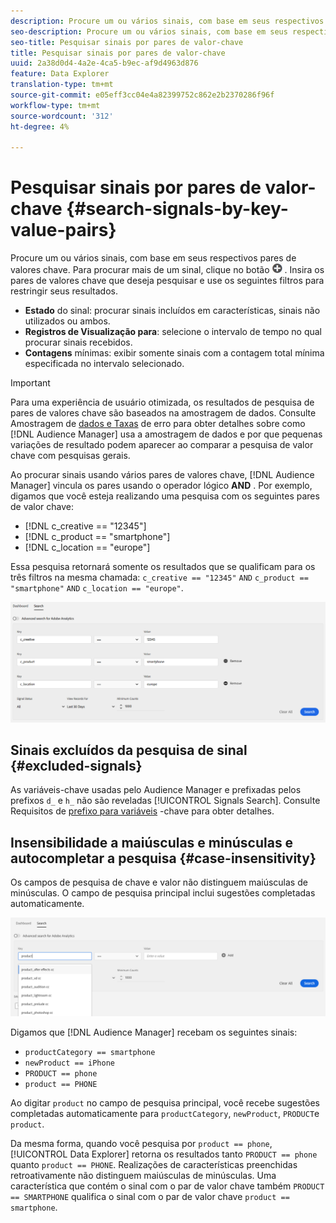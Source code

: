 ```yaml
---
description: Procure um ou vários sinais, com base em seus respectivos pares de valores chave.
seo-description: Procure um ou vários sinais, com base em seus respectivos pares de valores chave.
seo-title: Pesquisar sinais por pares de valor-chave
title: Pesquisar sinais por pares de valor-chave
uuid: 2a38d0d4-4a2e-4ca5-b9ec-af9d4963d876
feature: Data Explorer
translation-type: tm+mt
source-git-commit: e05eff3cc04e4a82399752c862e2b2370286f96f
workflow-type: tm+mt
source-wordcount: '312'
ht-degree: 4%

---
```



# Pesquisar sinais por pares de valor-chave {#search-signals-by-key-value-pairs}

Procure um ou vários sinais, com base em seus respectivos pares de valores chave.
Para procurar mais de um sinal, clique no botão ![Adicionar](assets/icon_add.png) . Insira os pares de valores chave que deseja pesquisar e use os seguintes filtros para restringir seus resultados.

* **Estado** do sinal: procurar sinais incluídos em características, sinais não utilizados ou ambos.
* **Registros de Visualização para**: selecione o intervalo de tempo no qual procurar sinais recebidos.
* **Contagens** mínimas: exibir somente sinais com a contagem total mínima especificada no intervalo selecionado.

>[!IMPORTANT]
>
>Para uma experiência de usuário otimizada, os resultados de pesquisa de pares de valores chave são baseados na amostragem de dados. Consulte Amostragem de [dados e Taxas](/help/using/reporting/report-sampling.md) de erro para obter detalhes sobre como [!DNL Audience Manager] usa a amostragem de dados e por que pequenas variações de resultado podem aparecer ao comparar a pesquisa de valor chave com pesquisas gerais.

Ao procurar sinais usando vários pares de valores chave, [!DNL Audience Manager] vincula os pares usando o operador lógico **AND** . Por exemplo, digamos que você esteja realizando uma pesquisa com os seguintes pares de valor chave:

* [!DNL c_creative == "12345"]
* [!DNL c_product == "smartphone"]
* [!DNL c_location == "europe"]

Essa pesquisa retornará somente os resultados que se qualificam para os três filtros na mesma chamada: `c_creative == "12345"` `AND` `c_product == "smartphone"` `AND` `c_location == "europe"`.

![](assets/signals-search.png)

## Sinais excluídos da pesquisa de sinal {#excluded-signals}

As variáveis-chave usadas pelo Audience Manager e prefixadas pelos prefixos `d_` e `h_` não são reveladas [!UICONTROL Signals Search]. Consulte Requisitos de [prefixo para variáveis](../../traits/trait-variable-prefixes.md) -chave para obter detalhes.

## Insensibilidade a maiúsculas e minúsculas e autocompletar a pesquisa {#case-insensitivity}

Os campos de pesquisa de chave e valor não distinguem maiúsculas de minúsculas. O campo de pesquisa principal inclui sugestões completadas automaticamente.

![](assets/signal-search-suggestions.png)

Digamos que [!DNL Audience Manager] recebam os seguintes sinais:

* `productCategory == smartphone`
* `newProduct == iPhone`
* `PRODUCT == phone`
* `product == PHONE`

Ao digitar `product` no campo de pesquisa principal, você recebe sugestões completadas automaticamente para `productCategory`, `newProduct`, `PRODUCT`e `product`.

Da mesma forma, quando você pesquisa por `product == phone`, [!UICONTROL Data Explorer] retorna os resultados tanto `PRODUCT == phone` quanto `product == PHONE`.
Realizações de características preenchidas retroativamente não distinguem maiúsculas de minúsculas. Uma característica que contém o sinal com o par de valor chave também `PRODUCT == SMARTPHONE` qualifica o sinal com o par de valor chave `product == smartphone`.